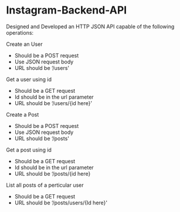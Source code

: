 # Instagram-Backend-API

Designed and Developed an HTTP JSON API capable of the following operations:

Create an User
* Should be a POST request
* Use JSON request body
* URL should be ‘/users'

Get a user using id
* Should be a GET request
* Id should be in the url parameter
* URL should be ‘/users/{id here}’
  
Create a Post
* Should be a POST request
* Use JSON request body
* URL should be ‘/posts'
  
Get a post using id
* Should be a GET request
* Id should be in the url parameter
* URL should be ‘/posts/{id here}
  
List all posts of a perticular user
* Should be a GET request
* URL should be ‘/posts/users/{Id here}'
